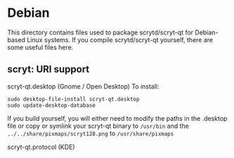 
Debian
====================
This directory contains files used to package scrytd/scryt-qt
for Debian-based Linux systems. If you compile scrytd/scryt-qt yourself, there are some useful files here.

## scryt: URI support ##


scryt-qt.desktop  (Gnome / Open Desktop)
To install:

	sudo desktop-file-install scryt-qt.desktop
	sudo update-desktop-database

If you build yourself, you will either need to modify the paths in
the .desktop file or copy or symlink your scryt-qt binary to `/usr/bin`
and the `../../share/pixmaps/scryt128.png` to `/usr/share/pixmaps`

scryt-qt.protocol (KDE)

